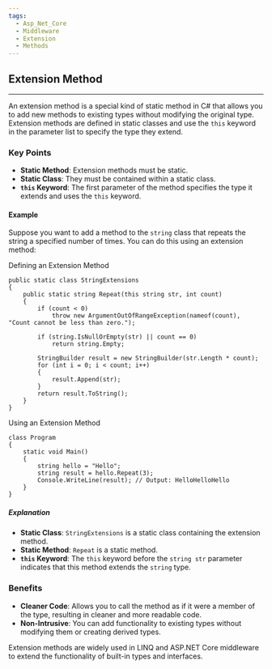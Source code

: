 ```yaml
---
tags:
  - Asp_Net_Core
  - Middleware
  - Extension
  - Methods
---
```


## Extension Method
---

An extension method is a special kind of static method in C# that allows you to add new methods to existing types without modifying the original type. Extension methods are defined in static classes and use the `this` keyword in the parameter list to specify the type they extend.

### Key Points

- **Static Method**: Extension methods must be static.
- **Static Class**: They must be contained within a static class.
- **`this` Keyword**: The first parameter of the method specifies the type it extends and uses the `this` keyword.

#### Example

Suppose you want to add a method to the `string` class that repeats the string a specified number of times. You can do this using an extension method:

Defining an Extension Method
```CSharp
public static class StringExtensions
{
    public static string Repeat(this string str, int count)
    {
        if (count < 0)
            throw new ArgumentOutOfRangeException(nameof(count), "Count cannot be less than zero.");

        if (string.IsNullOrEmpty(str) || count == 0)
            return string.Empty;

        StringBuilder result = new StringBuilder(str.Length * count);
        for (int i = 0; i < count; i++)
        {
            result.Append(str);
        }
        return result.ToString();
    }
}
```

Using an Extension Method
```CSharp
class Program
{
    static void Main()
    {
        string hello = "Hello";
        string result = hello.Repeat(3);
        Console.WriteLine(result); // Output: HelloHelloHello
    }
}
```

##### Explanation

- **Static Class**: `StringExtensions` is a static class containing the extension method.
- **Static Method**: `Repeat` is a static method.
- **`this` Keyword**: The `this` keyword before the `string str` parameter indicates that this method extends the `string` type.

### Benefits

- **Cleaner Code**: Allows you to call the method as if it were a member of the type, resulting in cleaner and more readable code.
- **Non-Intrusive**: You can add functionality to existing types without modifying them or creating derived types.

Extension methods are widely used in LINQ and ASP.NET Core middleware to extend the functionality of built-in types and interfaces.


